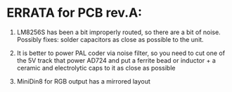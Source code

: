 # ERRATA for PCB rev.A:

1) LM8256S has been a bit improperly routed, so there are a bit of noise. Possibly fixes: solder capacitors as close as possible to the unit.

2) It is better to power PAL coder via noise filter, so you need to cut one of the 5V track that power AD724 and put a ferrite bead or inductor + a ceramic and electrolytic caps to it as close as possible

3) MiniDin8 for RGB output has a mirrored layout
 